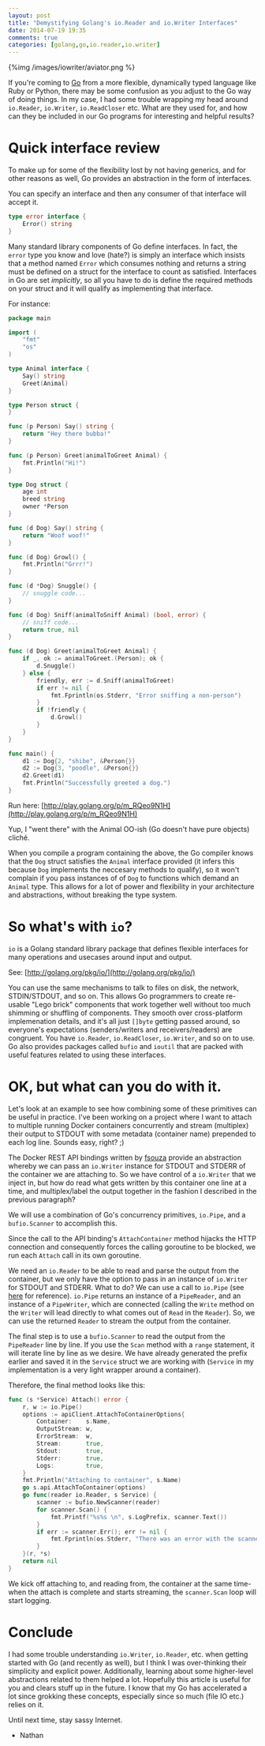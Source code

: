 ```yaml
---
layout: post
title: "Demystifying Golang's io.Reader and io.Writer Interfaces"
date: 2014-07-19 19:35
comments: true
categories: [golang,go,io.reader,io.writer]
---
```


{%img /images/iowriter/aviator.png %}

If you're coming to [Go]() from a more flexible, dynamically typed language like Ruby or Python, there may be some confusion as you adjust to the Go way of doing things.  In my case, I had some trouble wrapping my head around `io.Reader`, `io.Writer`, `io.ReadCloser` etc.  What are they used for, and how can they be included in our Go programs for interesting and helpful results?

# Quick interface review

To make up for some of the flexibility lost by not having generics, and for other reasons as well, Go provides an abstraction in the form of interfaces.

You can specify an interface and then any consumer of that interface will accept it.

```go
type error interface {
    Error() string
}
```

Many standard library components of Go define interfaces.  In fact, the `error` type you know and love (hate?) is simply an interface which insists that a method named `Error` which consumes nothing and returns a string must be defined on a struct for the interface to count as satisfied.  Interfaces in Go are set *implicitly*, so all you have to do is define the required methods on your struct and it will qualify as implementing that interface.

For instance:

```go
package main

import (
    "fmt"
    "os"
)

type Animal interface {
    Say() string
    Greet(Animal)
}

type Person struct {
}

func (p Person) Say() string {
    return "Hey there bubba!"
}

func (p Person) Greet(animalToGreet Animal) {
    fmt.Println("Hi!")
}

type Dog struct {
    age int
    breed string
    owner *Person
}

func (d Dog) Say() string {
    return "Woof woof!"
}

func (d Dog) Growl() {
    fmt.Println("Grrr!")
}

func (d *Dog) Snuggle() {
    // snuggle code...
}

func (d Dog) Sniff(animalToSniff Animal) (bool, error) {
    // sniff code...
    return true, nil
}

func (d Dog) Greet(animalToGreet Animal) {
    if _, ok := animalToGreet.(Person); ok {
        d.Snuggle()
    } else {
        friendly, err := d.Sniff(animalToGreet)
        if err != nil {
            fmt.Fprintln(os.Stderr, "Error sniffing a non-person")
        }
        if !friendly {
            d.Growl()
        }
    }
}

func main() {
    d1 := Dog{2, "shibe", &Person{}}
    d2 := Dog{3, "poodle", &Person{}}
    d2.Greet(d1)
    fmt.Println("Successfully greeted a dog.")
}
```

Run here: [http://play.golang.org/p/m_RQeo9N1H](http://play.golang.org/p/m_RQeo9N1H)

Yup, I "went there" with the Animal OO-ish (Go doesn't have pure objects) cliché.

When you compile a program containing the above, the Go compiler knows that the `Dog` struct satisfies the `Animal` interface provided (it infers this because `Dog` implements the neccesary methods to qualify), so it won't complain if you pass instances of of `Dog` to functions which demand an `Animal` type.  This allows for a lot of power and flexibility in your architecture and abstractions, without breaking the type system.

# So what's with `io`?

`io` is a Golang standard library package that defines flexible interfaces for many operations and usecases around input and output.

See: [http://golang.org/pkg/io/](http://golang.org/pkg/io/)

You can use the same mechanisms to talk to files on disk, the network, STDIN/STDOUT, and so on.  This allows Go programmers to create re-usable "Lego brick" components that work together well without too much shimming or shuffling of components.  They smooth over cross-platform implemenation details, and it's all just `[]byte` getting passed around, so everyone's expectations (senders/writers and receivers/readers) are congruent.  You have `io.Reader`, `io.ReadCloser`, `io.Writer`, and so on to use.  Go also provides packages called `bufio` and `ioutil` that are packed with useful features related to using these interfaces.

# OK, but what can you do with it.

Let's look at an example to see how combining some of these primitives can be useful in practice.  I've been working on a project where I want to attach to multiple running Docker containers concurrently and stream (multiplex) their output to STDOUT with some metadata (container name) prepended to each log line.  Sounds easy, right? ;)

The Docker REST API bindings written by [fsouza](http://github.com/fsouza) provide an abstraction whereby we can pass an `io.Writer` instance for STDOUT and STDERR of the container we are attaching to.  So we have control of a `io.Writer` that we inject in, but how do read what gets written by this container one line at a time, and multiplex/label the output together in the fashion I described in the previous paragraph?

We will use a combination of Go's concurrency primitives, `io.Pipe`, and a `bufio.Scanner` to accomplish this.

Since the call to the API binding's `AttachContainer` method hijacks the HTTP connection and consequently forces the calling goroutine to be blocked, we run each `Attach` call in its own goroutine.

We need an `io.Reader` to be able to read and parse the output from the container, but we only have the option to pass in an instance of `io.Writer` for STDOUT and STDERR.  What to do?  We can use a call to `io.Pipe` (see [here](http://golang.org/pkg/io/#Pipe) for reference).  `io.Pipe` returns an instance of a `PipeReader`, and an instance of a `PipeWriter`, which are connected (calling the `Write` method on the `Writer` will lead directly to what comes out of `Read` in the `Reader`).  So, we can use the returned `Reader` to stream the output from the container.

The final step is to use a `bufio.Scanner` to read the output from the `PipeReader` line by line.  If you use the `Scan` method with a `range` statement, it will iterate line by line as we desire.  We have already generated the prefix earlier and saved it in the `Service` struct we are working with (`Service` in my implementation is a very light wrapper around a container).

Therefore, the final method looks like this:

```go
func (s *Service) Attach() error {
	r, w := io.Pipe()
	options := apiClient.AttachToContainerOptions{
		Container:    s.Name,
		OutputStream: w,
		ErrorStream:  w,
		Stream:       true,
		Stdout:       true,
		Stderr:       true,
		Logs:         true,
	}
	fmt.Println("Attaching to container", s.Name)
	go s.api.AttachToContainer(options)
	go func(reader io.Reader, s Service) {
		scanner := bufio.NewScanner(reader)
		for scanner.Scan() {
			fmt.Printf("%s%s \n", s.LogPrefix, scanner.Text())
		}
		if err := scanner.Err(); err != nil {
			fmt.Fprintln(os.Stderr, "There was an error with the scanner in attached container", err)
		}
	}(r, *s)
	return nil
}
```

We kick off attaching to, and reading from, the container at the same time- when the attach is complete and starts streaming, the `scanner.Scan` loop will start logging.

# Conclude

I had some trouble understanding `io.Writer`, `io.Reader`, etc. when getting started with Go (and recently as well), but I think I was over-thinking their simplicity and explicit power.  Additionally, learning about some higher-level abstractions related to them helped a lot.  Hopefully this article is useful for you and clears stuff up in the future.  I know that my Go has accelerated a lot since grokking these concepts, especially since so much (file IO etc.) relies on it.

Until next time, stay sassy Internet.

- Nathan
